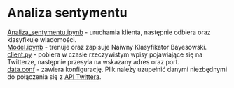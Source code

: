 # Analiza sentymentu

[Analiza_sentymentu.ipynb](https://nbviewer.jupyter.org/github/wojciech-wojcik/portfolio/blob/master/Twitter/Analiza_sentymentu.ipynb) - uruchamia klienta, następnie odbiera oraz klasyfikuje wiadomości. <br />
[Model.ipynb](https://nbviewer.jupyter.org/github/wojciech-wojcik/portfolio/blob/master/Twitter/Model.ipynb) - trenuje oraz zapisuje Naiwny Klasyfikator Bayesowski. <br />
[client.py](https://github.com/wojciech-wojcik/portfolio/blob/master/Twitter/client.py) - pobiera w czasie rzeczywistym wpisy pojawiające się na Twitterze, następnie przesyła na wskazany adres oraz port. <br />
[data.conf](https://github.com/wojciech-wojcik/portfolio/blob/master/Twitter/data.conf) - zawiera konfigurację. Plik należy uzupełnić danymi niezbędnymi do połączenia się z [API Twittera](https://developer.twitter.com/en/docs.html). <br />
